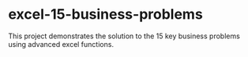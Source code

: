 # excel-15-business-problems
This project demonstrates the solution to the 15 key business problems using advanced excel functions.
